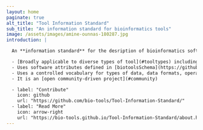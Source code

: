 ```yaml
---
layout: home
paginate: true
alt_title: "Tool Information Standard"
sub_title: "An information standard for bioinformatics tools"
image: /assets/images/amine-ounnas-180287.jpg
introduction: |

  An **information standard** for the desription of bioinformatics software tools, that defines attributes that must be defined within a 5-tier scale of completeness and quality.  It is based on [biotoolsSchema](https://github.com/bio-tools/biotoolsschema) and the [EDAM ontology](https://github.com/edamontology/edamontology). The standard is being adopted by [bio.tools](https://bio.tools] - the ELIXIR Tools and Data Services Registry.

  - [Broadly applicable to diverse types of tool](#tooltypes) including application software, workflows and APIs. 
  - Uses software attributes defined in [biotoolsSchema](https://github.com/bio-tools/biotoolsschema)
  - Uses a controlled vocabulary for types of data, data formats, operations and common topics defined in the [EDAM ontology](https://github.com/edamontology/edamontology)
  - It is an [open community-driven project](#community)

  - label: "Contribute"
    icon: github
    url: "https://github.com/bio-tools/Tool-Information-Standard/"
  - label: "Read More"
    icon: arrow-right
    url: "https://bio-tools.github.io/Tool-Information-Standard/about.html"
---
```


